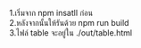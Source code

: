 1.เริ่มจาก npm insatll ก่อน <br/>
2.หลังจากนั้นให้รันด้วย npm run build <br/>
3.ไฟล์ table จะอยู่ใน ./out/table.html <br/>
